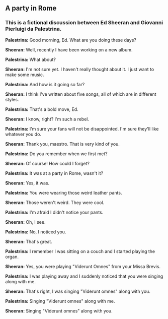 ## A party in Rome
### This is a fictional discussion between Ed Sheeran and Giovanni Pierluigi da Palestrina.
**Palestrina:** Good morning, Ed. What are you doing these days?

**Sheeran:** Well, recently I have been working on a new album.

**Palestrina:** What about?

**Sheeran:** I'm not sure yet. I haven't really thought about it. I just want to make some music.

**Palestrina:** And how is it going so far?

**Sheeran:** I think I've written about five songs, all of which are in different styles.

**Palestrina:** That's a bold move, Ed.

**Sheeran:** I know, right? I'm such a rebel.

**Palestrina:** I'm sure your fans will not be disappointed. I'm sure they'll like whatever you do.

**Sheeran:** Thank you, maestro. That is very kind of you.

**Palestrina:** Do you remember when we first met?

**Sheeran:** Of course! How could I forget?

**Palestrina:** It was at a party in Rome, wasn't it?

**Sheeran:** Yes, it was.

**Palestrina:** You were wearing those weird leather pants.

**Sheeran:** Those weren't weird. They were cool.

**Palestrina:** I'm afraid I didn't notice your pants.

**Sheeran:** Oh, I see.

**Palestrina:** No, I noticed you.

**Sheeran:** That's great.

**Palestrina:** I remember I was sitting on a couch and I started playing the organ.

**Sheeran:** Yes, you were playing "Viderunt Omnes" from your Missa Brevis.

**Palestrina:** I was playing away and I suddenly noticed that you were singing along with me.

**Sheeran:** That's right, I was singing "Viderunt omnes" along with you.

**Palestrina:** Singing "Viderunt omnes" along with me.

**Sheeran:** Singing "Viderunt omnes" along with you.
